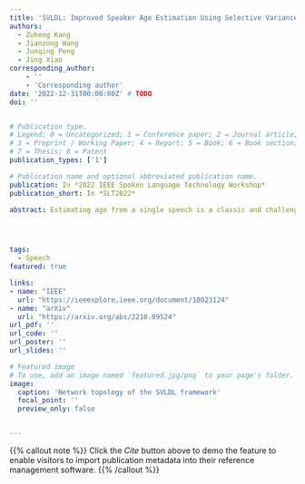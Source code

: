 ```yaml
---
title: 'SVLDL: Improved Speaker Age Estimation Using Selective Variance Label Distribution Learning'
authors:
  - Zuheng Kang
  - Jianzong Wang
  - Junqing Peng
  - Jing Xiao
corresponding_author:
    - ''
    - 'Corresponding author' 
date: '2022-12-31T00:00:00Z' # TODO
doi: ''


# Publication type.
# Legend: 0 = Uncategorized; 1 = Conference paper; 2 = Journal article;
# 3 = Preprint / Working Paper; 4 = Report; 5 = Book; 6 = Book section;
# 7 = Thesis; 8 = Patent
publication_types: ['1']

# Publication name and optional abbreviated publication name.
publication: In *2022 IEEE Spoken Language Technology Workshop*
publication_short: In *SLT2022*

abstract: Estimating age from a single speech is a classic and challenging topic. Although Label Distribution Learning (LDL) can represent adjacent indistinguishable ages well, the uncertainty of the age estimate for each utterance varies from person to person, i.e., the variance of the age distribution is different. To address this issue, we propose selective variance label distribution learning (SVLDL) method to adapt the variance of different age distributions. Furthermore, the model uses WavLM as the speech feature extractor and adds the auxiliary task of gender recognition to further improve the performance. Two tricks are applied on the loss function to enhance the robustness of the age estimation and improve the quality of the fitted age distribution. Extensive experiments show that the model achieves state-of-the-art performance on all aspects of the NIST SRE08-10 and a real-world datasets.




tags:
  - Speech
featured: true

links:
- name: "IEEE"
  url: "https://ieeexplore.ieee.org/document/10023124"
- name: "arXiv"
  url: "https://arxiv.org/abs/2210.09524"
url_pdf: ''
url_code: ''
url_poster: ''
url_slides: ''

# Featured image
# To use, add an image named `featured.jpg/png` to your page's folder.
image:
  caption: 'Network topology of the SVLDL framework'
  focal_point: ''
  preview_only: false


---
```


{{% callout note %}}
Click the _Cite_ button above to demo the feature to enable visitors to import publication metadata into their reference management software.
{{% /callout %}}

